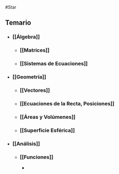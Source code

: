 #Star 

## Temario

- ### [[Álgebra]]
	- ### [[Matrices]]
	- ### [[Sistemas de Ecuaciones]]
- ### [[Geometría]]
	- ### [[Vectores]]
	- ### [[Ecuaciones de la Recta, Posiciones]]
	- ### [[Áreas y Volúmenes]]
	- ### [[Superficie Esférica]]
- ### [[Análisis]]
	- ### [[Funciones]]
		- 